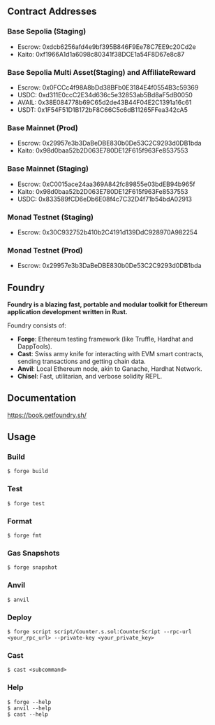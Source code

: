 ## Contract Addresses

### Base Sepolia (Staging)

- Escrow: 0xdcb6256afd4e9bf395B846F9Ee78C7EE9c20Cd2e
- Kaito: 0xf1966A1d1a6098c80341f38DCE1a54F8D67e8c87

### Base Sepolia Multi Asset(Staging) and AffiliateReward

- Escrow: 0x0FCCc4f98A8bDd38BFb0E3184E4f0554B3c59369
- USDC: 0xd311E0ccC2E34d636c5e32853ab5Bd8aF5dB0050
- AVAIL: 0x38E084778b69C65d2de43B44F04E2C1391a16c61
- USDT: 0x1F54F51D1B172bF8C66C5c6dB11265FFea342cA5

### Base Mainnet (Prod)

- Escrow: 0x29957e3b3DaBeDBE830b0De53C2C9293d0DB1bda
- Kaito: 0x98d0baa52b2D063E780DE12F615f963Fe8537553

### Base Mainnet (Staging)

- Escrow: 0xC0015ace24aa369A842fc89855e03bdEB94b965f
- Kaito: 0x98d0baa52b2D063E780DE12F615f963Fe8537553
- USDC: 0x833589fCD6eDb6E08f4c7C32D4f71b54bdA02913

### Monad Testnet (Staging)

- Escrow: 0x30C932752b410b2C4191d139DdC928970A982254

### Monad Testnet (Prod)

- Escrow: 0x29957e3b3DaBeDBE830b0De53C2C9293d0DB1bda

## Foundry

**Foundry is a blazing fast, portable and modular toolkit for Ethereum application development written in Rust.**

Foundry consists of:

- **Forge**: Ethereum testing framework (like Truffle, Hardhat and DappTools).
- **Cast**: Swiss army knife for interacting with EVM smart contracts, sending transactions and getting chain data.
- **Anvil**: Local Ethereum node, akin to Ganache, Hardhat Network.
- **Chisel**: Fast, utilitarian, and verbose solidity REPL.

## Documentation

https://book.getfoundry.sh/

## Usage

### Build

```shell
$ forge build
```

### Test

```shell
$ forge test
```

### Format

```shell
$ forge fmt
```

### Gas Snapshots

```shell
$ forge snapshot
```

### Anvil

```shell
$ anvil
```

### Deploy

```shell
$ forge script script/Counter.s.sol:CounterScript --rpc-url <your_rpc_url> --private-key <your_private_key>
```

### Cast

```shell
$ cast <subcommand>
```

### Help

```shell
$ forge --help
$ anvil --help
$ cast --help
```
